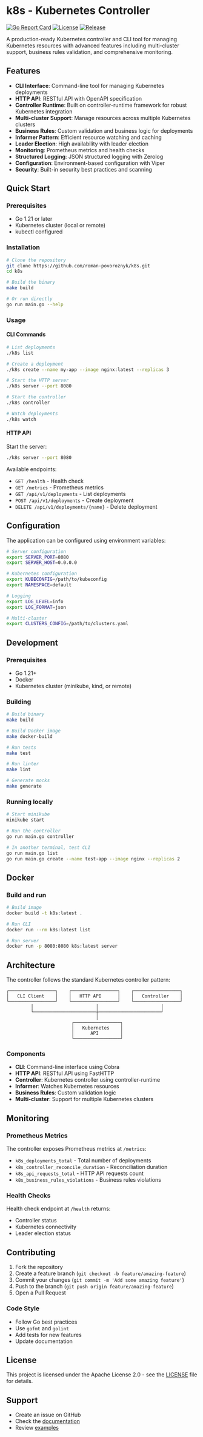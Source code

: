 # k8s - Kubernetes Controller

[![Go Report Card](https://goreportcard.com/badge/github.com/roman-povoroznyk/k8s)](https://goreportcard.com/report/github.com/roman-povoroznyk/k8s)
[![License](https://img.shields.io/badge/License-Apache%202.0-blue.svg)](https://opensource.org/licenses/Apache-2.0)
[![Release](https://img.shields.io/github/release/roman-povoroznyk/k8s.svg)](https://github.com/roman-povoroznyk/k8s/releases)

A production-ready Kubernetes controller and CLI tool for managing Kubernetes resources with advanced features including multi-cluster support, business rules validation, and comprehensive monitoring.

## Features

- **CLI Interface**: Command-line tool for managing Kubernetes deployments
- **HTTP API**: RESTful API with OpenAPI specification
- **Controller Runtime**: Built on controller-runtime framework for robust Kubernetes integration
- **Multi-cluster Support**: Manage resources across multiple Kubernetes clusters
- **Business Rules**: Custom validation and business logic for deployments
- **Informer Pattern**: Efficient resource watching and caching
- **Leader Election**: High availability with leader election
- **Monitoring**: Prometheus metrics and health checks
- **Structured Logging**: JSON structured logging with Zerolog
- **Configuration**: Environment-based configuration with Viper
- **Security**: Built-in security best practices and scanning

## Quick Start

### Prerequisites

- Go 1.21 or later
- Kubernetes cluster (local or remote)
- kubectl configured

### Installation

```bash
# Clone the repository
git clone https://github.com/roman-povoroznyk/k8s.git
cd k8s

# Build the binary
make build

# Or run directly
go run main.go --help
```

### Usage

#### CLI Commands

```bash
# List deployments
./k8s list

# Create a deployment
./k8s create --name my-app --image nginx:latest --replicas 3

# Start the HTTP server
./k8s server --port 8080

# Start the controller
./k8s controller

# Watch deployments
./k8s watch
```

#### HTTP API

Start the server:
```bash
./k8s server --port 8080
```

Available endpoints:
- `GET /health` - Health check
- `GET /metrics` - Prometheus metrics
- `GET /api/v1/deployments` - List deployments
- `POST /api/v1/deployments` - Create deployment
- `DELETE /api/v1/deployments/{name}` - Delete deployment

## Configuration

The application can be configured using environment variables:

```bash
# Server configuration
export SERVER_PORT=8080
export SERVER_HOST=0.0.0.0

# Kubernetes configuration
export KUBECONFIG=/path/to/kubeconfig
export NAMESPACE=default

# Logging
export LOG_LEVEL=info
export LOG_FORMAT=json

# Multi-cluster
export CLUSTERS_CONFIG=/path/to/clusters.yaml
```

## Development

### Prerequisites

- Go 1.21+
- Docker
- Kubernetes cluster (minikube, kind, or remote)

### Building

```bash
# Build binary
make build

# Build Docker image
make docker-build

# Run tests
make test

# Run linter
make lint

# Generate mocks
make generate
```

### Running locally

```bash
# Start minikube
minikube start

# Run the controller
go run main.go controller

# In another terminal, test CLI
go run main.go list
go run main.go create --name test-app --image nginx --replicas 2
```

## Docker

### Build and run

```bash
# Build image
docker build -t k8s:latest .

# Run CLI
docker run --rm k8s:latest list

# Run server
docker run -p 8080:8080 k8s:latest server
```

## Architecture

The controller follows the standard Kubernetes controller pattern:

```
┌─────────────────┐    ┌─────────────────┐    ┌─────────────────┐
│   CLI Client    │    │   HTTP API      │    │   Controller    │
└─────────────────┘    └─────────────────┘    └─────────────────┘
         │                       │                       │
         └───────────────────────┼───────────────────────┘
                                 │
                        ┌─────────────────┐
                        │   Kubernetes    │
                        │      API        │
                        └─────────────────┘
```

### Components

- **CLI**: Command-line interface using Cobra
- **HTTP API**: RESTful API using FastHTTP
- **Controller**: Kubernetes controller using controller-runtime
- **Informer**: Watches Kubernetes resources
- **Business Rules**: Custom validation logic
- **Multi-cluster**: Support for multiple Kubernetes clusters

## Monitoring

### Prometheus Metrics

The controller exposes Prometheus metrics at `/metrics`:

- `k8s_deployments_total` - Total number of deployments
- `k8s_controller_reconcile_duration` - Reconciliation duration
- `k8s_api_requests_total` - HTTP API requests count
- `k8s_business_rules_violations` - Business rules violations

### Health Checks

Health check endpoint at `/health` returns:
- Controller status
- Kubernetes connectivity
- Leader election status

## Contributing

1. Fork the repository
2. Create a feature branch (`git checkout -b feature/amazing-feature`)
3. Commit your changes (`git commit -m 'Add some amazing feature'`)
4. Push to the branch (`git push origin feature/amazing-feature`)
5. Open a Pull Request

### Code Style

- Follow Go best practices
- Use `gofmt` and `golint`
- Add tests for new features
- Update documentation

## License

This project is licensed under the Apache License 2.0 - see the [LICENSE](LICENSE) file for details.

## Support

- Create an issue on GitHub
- Check the [documentation](docs/)
- Review [examples](examples/)

